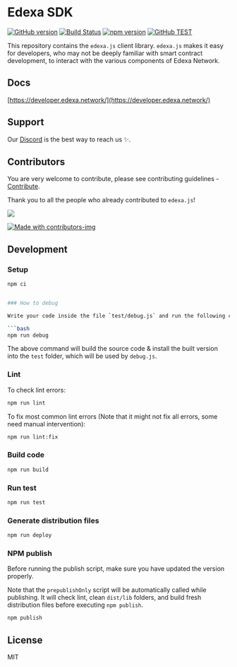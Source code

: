 # Edexa SDK

[![GitHub version](https://img.shields.io/github/v/release/USERNAME/REPOSITORY)](https://github.com/devEdexa/edexa.js/releases)
[![Build Status](https://github.com/USERNAME/REPOSITORY/actions/workflows/build.yml/badge.svg)](https://github.com/devEdexa/edexa.js/actions/workflows/build.yml)
[![npm version](https://img.shields.io/npm/v/edexa-sdk)](https://www.npmjs.com/package/edexa-sdk)
[![GitHub TEST](https://img.shields.io/github/workflow/status/USERNAME/REPOSITORY/TEST?label=GitHub%20TEST)](https://github.com/devEdexa/edexa.js/actions/workflows/test.yml)

This repository contains the `edexa.js` client library. `edexa.js` makes it easy for developers, who may not be deeply familiar with smart contract development, to interact with the various components of Edexa Network.


## Docs

[https://developer.edexa.network/](https://developer.edexa.network/)

## Support

Our [Discord](https://discord.com/invite/TKBQS9tZJY) is the best way to reach us ✨.

## Contributors

You are very welcome to contribute, please see contributing guidelines - [Contribute](CONTRIBUTING.md).

Thank you to all the people who already contributed to `edexa.js`!

<a href="https://github.com/maticnetwork/matic.js/graphs/contributors">
  <img src="https://contrib.rocks/image?repo=devEdexa/edexa.js" />
</a>

[![Made with contributors-img](https://img.shields.io/badge/Made%20with-contributors--img-green)](https://contributors-img.web.app/)

## Development

### Setup

```bash
npm ci


### How to debug

Write your code inside the file `test/debug.js` and run the following code:

```bash
npm run debug
```

The above command will build the source code & install the built version into the `test` folder, which will be used by `debug.js`.

### Lint

To check lint errors:

```bash
npm run lint
```

To fix most common lint errors (Note that it might not fix all errors, some need manual intervention):

```bash
npm run lint:fix
```

### Build code

```bash
npm run build
```

### Run test

```bash
npm run test
```

### Generate distribution files

```bash
npm run deploy
```

### NPM publish

Before running the publish script, make sure you have updated the version properly.

Note that the `prepublishOnly` script will be automatically called while publishing. It will check lint, clean `dist/lib` folders, and build fresh distribution files before executing `npm publish`.

```bash
npm publish
```

## License

MIT
```
